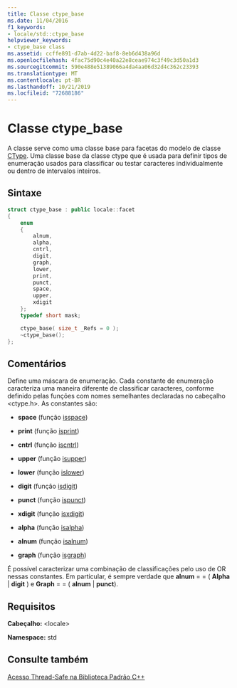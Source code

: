 ```yaml
---
title: Classe ctype_base
ms.date: 11/04/2016
f1_keywords:
- locale/std::ctype_base
helpviewer_keywords:
- ctype_base class
ms.assetid: ccffe891-d7ab-4d22-baf8-8eb6d438a96d
ms.openlocfilehash: 4fac75d90c4e40a22e8ceae974c3f49c3d50a1d3
ms.sourcegitcommit: 590e488e51389066a4da4aa06d32d4c362c23393
ms.translationtype: MT
ms.contentlocale: pt-BR
ms.lasthandoff: 10/21/2019
ms.locfileid: "72688186"
---
```

# <a name="ctype_base-class"></a>Classe ctype_base

A classe serve como uma classe base para facetas do modelo de classe [CType](../standard-library/ctype-class.md). Uma classe base da classe ctype que é usada para definir tipos de enumeração usados para classificar ou testar caracteres individualmente ou dentro de intervalos inteiros.

## <a name="syntax"></a>Sintaxe

```cpp
struct ctype_base : public locale::facet
{
    enum
    {
        alnum,
        alpha,
        cntrl,
        digit,
        graph,
        lower,
        print,
        punct,
        space,
        upper,
        xdigit
    };
    typedef short mask;

    ctype_base( size_t _Refs = 0 );
    ~ctype_base();
};
```

## <a name="remarks"></a>Comentários

Define uma máscara de enumeração. Cada constante de enumeração caracteriza uma maneira diferente de classificar caracteres, conforme definido pelas funções com nomes semelhantes declaradas no cabeçalho \<ctype.h>. As constantes são:

- **space** (função [isspace](../standard-library/locale-functions.md#isspace))

- **print** (função [isprint](../standard-library/locale-functions.md#isprint))

- **cntrl** (função [iscntrl](../standard-library/locale-functions.md#iscntrl))

- **upper** (função [isupper](../standard-library/locale-functions.md#isupper))

- **lower** (função [islower](../standard-library/locale-functions.md#islower))

- **digit** (função [isdigit](../standard-library/locale-functions.md#isdigit))

- **punct** (função [ispunct](../standard-library/locale-functions.md#ispunct))

- **xdigit** (função [isxdigit](../standard-library/locale-functions.md#isxdigit))

- **alpha** (função [isalpha](../standard-library/locale-functions.md#isalpha))

- **alnum** (função [isalnum](../standard-library/locale-functions.md#isalnum))

- **graph** (função [isgraph](../standard-library/locale-functions.md#isgraph))

É possível caracterizar uma combinação de classificações pelo uso de OR nessas constantes. Em particular, é sempre verdade que **alnum** = = ( **Alpha** &#124; **digit** \) e **Graph** \= \= \( **alnum** &#124; **punct**).

## <a name="requirements"></a>Requisitos

**Cabeçalho:** \<locale>

**Namespace:** std

## <a name="see-also"></a>Consulte também

[Acesso Thread-Safe na Biblioteca Padrão C++](../standard-library/thread-safety-in-the-cpp-standard-library.md)
